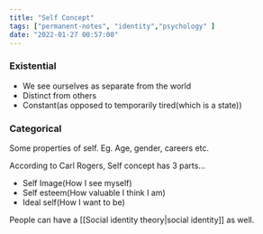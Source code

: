 ```yaml
---
title: "Self Concept"
tags: ["permanent-notes", "identity","psychology" ]
date: "2022-01-27 00:57:00"
---
```


### Existential

- We see ourselves as separate from the world
- Distinct from others
- Constant(as opposed to temporarily tired(which is a state))

### Categorical

Some properties of self. Eg. Age, gender, careers etc.

According to Carl Rogers, Self concept has 3 parts...

- Self Image(How I see myself)
- Self esteem(How valuable I think I am)
- Ideal self(How I want to be)

People can have a [[Social identity theory|social identity]] as well.